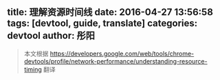 title: 理解资源时间线
date: 2016-04-27 13:56:58
tags: [devtool, guide, translate]
categories: devtool
author: 彤阳
---

> 本文根据 https://developers.google.com/web/tools/chrome-devtools/profile/network-performance/understanding-resource-timing 翻译

